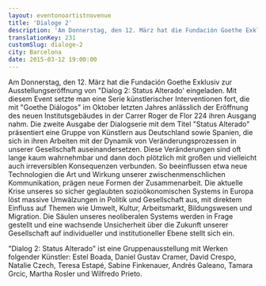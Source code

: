 ```yaml
---
layout: eventonoartistnovenue
title: 'Dialoge 2'
description: 'Am Donnerstag, den 12. März hat die Fundación Goethe Exklusiv zur Ausstellungseröffnung von "Dialog 2: Status Alterado" eingeladen. '
translationKey: 231
customSlug: dialoge-2
city: Barcelona
date: 2015-03-12 19:00:00
---
```


Am Donnerstag, den 12. März hat die Fundación Goethe Exklusiv zur Ausstellungseröffnung von "Dialog 2: Status Alterado' eingeladen. Mit diesem Event setzte man eine Serie künstlerischer Interventionen fort, die mit "Goethe Diálogos" im Oktober letzten Jahres anlässlich der Eröffnung des neuen Institutsgebäudes in der Carrer Roger de Flor 224 ihren Ausgang nahm.   Die zweite Ausgabe der Dialogserie mit dem Titel "Status Alterado" präsentiert eine Gruppe von Künstlern aus Deutschland sowie Spanien, die sich in ihren Arbeiten mit der Dynamik von Veränderungsprozessen in unserer Gesellschaft auseinandersetzen. Diese Veränderungen sind oft lange kaum wahrnehmbar und dann doch plötzlich mit großen und vielleicht auch irreversiblen Konsequenzen verbunden. So beeinflussen etwa neue Technologien die Art und Wirkung unserer zwischenmenschlichen Kommunikation, prägen neue Formen der Zusammenarbeit. Die aktuelle Krise unseres so sicher geglaubten sozioökonomischen Systems in Europa löst massive Umwälzungen in Politik und Gesellschaft aus, mit direktem Einfluss auf Themen wie Umwelt, Kultur, Arbeitsmarkt, Bildungswesen und Migration. Die Säulen unseres neoliberalen Systems werden in Frage gestellt und eine wachsende Unsicherheit über die Zukunft unserer Gesellschaft auf individueller und institutioneller Ebene stellt sich ein.

"Dialog 2: Status Alterado" ist eine Gruppenausstellung mit Werken folgender Künstler: Estel Boada, Daniel Gustav Cramer, David Crespo, Natalie Czech, Teresa Estapé, Sabine Finkenauer, Andrés Galeano, Tamara Grcic, Martha Rosler und Wilfredo Prieto.
